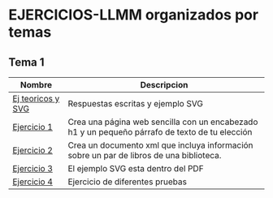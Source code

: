 # EJERCICIOS-LLMM organizados por temas
## Tema 1
Nombre | Descripcion
--------|---------
[Ej teoricos y SVG](https://github.com/amorenor19/EJERCICIOS-LLMM/blob/main/TEMA%201/ACTIVIDAD%20LLMM%20(1).pdf) | Respuestas escritas y ejemplo SVG
[Ejercicio 1](https://github.com/amorenor19/EJERCICIOS-LLMM/blob/main/TEMA%201/actividad%201%20LLMM.html) | Crea una página web sencilla con un encabezado h1 y un pequeño párrafo de texto de tu elección
[Ejercicio 2](https://github.com/amorenor19/EJERCICIOS-LLMM/blob/main/TEMA%201/ej%202%20tma%201.xml) | Crea un documento xml que incluya información sobre un par de libros de una biblioteca.
[Ejercicio 3](https://github.com/amorenor19/EJERCICIOS-LLMM/blob/main/TEMA%201/ACTIVIDAD%20LLMM%20(1).pdf) | El ejemplo SVG esta dentro del PDF
[Ejercicio 4](https://github.com/amorenor19/EJERCICIOS-LLMM/blob/main/TEMA%201/EJERCICIO%204.md) | Ejercicio de diferentes pruebas 

